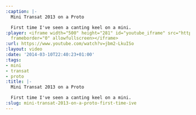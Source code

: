 ```yaml
---
:caption: |-
  Mini Transat 2013 on a Proto

  First time I've seen a canting keel on a mini.
:player: <iframe width="500" height="281" id="youtube_iframe" src="https://www.youtube.com/embed/jbm2-LkuISo?feature=oembed&amp;enablejsapi=1&amp;origin=https://safe.txmblr.com&amp;wmode=opaque"
  frameborder="0" allowfullscreen></iframe>
:url: https://www.youtube.com/watch?v=jbm2-LkuISo
:layout: video
:date: '2014-03-10T22:40:23+01:00'
:tags:
- mini
- transat
- proto
:title: |-
  Mini Transat 2013 on a Proto

  First time I've seen a canting keel on a mini.
:slug: mini-transat-2013-on-a-proto-first-time-ive
---
```

